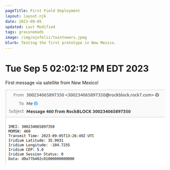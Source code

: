 ```yaml
---
pageTitle: First Field Deployment 
layout: layout.njk
date: 2023-09-05
updated: Last Modified 
tags: grassnomads 
image: /img/ojofeliz/twintowers.jpeg
blurb: Testing the first prototype in New Mexico. 
---
```


# Tue Sep  5 02:02:12 PM EDT 2023

First message via satellite from New Mexico!

![](/img/ojofeliz/first_field_message.png)
 

